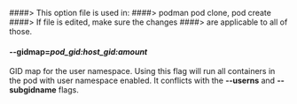 ####> This option file is used in:
####> podman pod clone, pod create
####> If file is edited, make sure the changes
####> are applicable to all of those.

#### **--gidmap**=_pod_gid:host_gid:amount_

GID map for the user namespace. Using this flag will run all containers in the pod with user namespace enabled.
It conflicts with the **--userns** and **--subgidname** flags.
